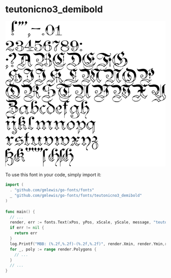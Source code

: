 # teutonicno3_demibold

![teutonicno3_demibold](teutonicno3_demibold.png)

To use this font in your code, simply import it:

```go
import (
  . "github.com/gmlewis/go-fonts/fonts"
  _ "github.com/gmlewis/go-fonts/fonts/teutonicno3_demibold"
)

func main() {
  // ...
  render, err := fonts.Text(xPos, yPos, xScale, yScale, message, "teutonicno3_demibold")
  if err != nil {
    return err
  }
  log.Printf("MBB: (%.2f,%.2f)-(%.2f,%.2f)", render.Xmin, render.Ymin,render.Xmax, render.Ymax)
  for _, poly := range render.Polygons {
    // ...
  }
  // ...
}
```
